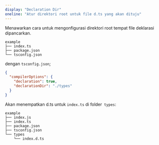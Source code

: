 ```yaml
---
display: "Declaration Dir"
oneline: "Atur direktori root untuk file d.ts yang akan dituju"
---
```


Menawarkan cara untuk mengonfigurasi direktori root tempat file deklarasi dipancarkan.

```
example
├── index.ts
├── package.json
└── tsconfig.json
```

dengan `tsconfig.json`;

```json tsconfig
{
  "compilerOptions": {
    "declaration": true,
    "declarationDir": "./types"
  }
}
```

Akan menempatkan d.ts untuk `index.ts` di folder` types`:

```
example
├── index.js
├── index.ts
├── package.json
├── tsconfig.json
└── types
    └── index.d.ts
```